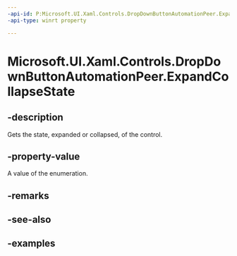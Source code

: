 ```yaml
---
-api-id: P:Microsoft.UI.Xaml.Controls.DropDownButtonAutomationPeer.ExpandCollapseState
-api-type: winrt property

---
```

<!-- Property syntax.
public ExpandCollapseState ExpandCollapseState { get; }
-->

# Microsoft.UI.Xaml.Controls.DropDownButtonAutomationPeer.ExpandCollapseState


## -description

Gets the state, expanded or collapsed, of the control.


## -property-value

A value of the enumeration.


## -remarks


## -see-also


## -examples


